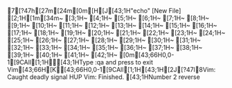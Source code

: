 7[?47h[27m[24m[0m[H[J[43;1H"echo" [New File][2;1H[1m[34m~                                                                                  [3;1H~                                                                                  [4;1H~                                                                                  [5;1H~                                                                                  [6;1H~                                                                                  [7;1H~                                                                                  [8;1H~                                                                                  [9;1H~                                                                                  [10;1H~                                                                                  [11;1H~                                                                                  [12;1H~                                                                                  [13;1H~                                                                                  [14;1H~                                                                                  [15;1H~                                                                                  [16;1H~                                                                                  [17;1H~                                                                                  [18;1H~                                                                                  [19;1H~                                                                                  [20;1H~                                                                                  [21;1H~                                                                                  [22;1H~                                                                                  [23;1H~                                                                                  [24;1H~                                                                                  [25;1H~                                                                                  [26;1H~                                                                                  [27;1H~                                                                                  [28;1H~                                                                                  [29;1H~                                                                                  [30;1H~                                                                                  [31;1H~                                                                                  [32;1H~                                                                                  [33;1H~                                                                                  [34;1H~                                                                                  [35;1H~                                                                                  [36;1H~                                                                                  [37;1H~                                                                                  [38;1H~                                                                                  [39;1H~                                                                                  [40;1H~                                                                                  [41;1H~                                                                                  [42;1H~                                                                                  [0m[43;66H0,0-1[9CAll[1;1H[43;1HType  :qa  and press <Enter> to exit Vim[43;66H[K[43;66H0,0-1[9CAll[1;1H[43;1H[2J[?47l8Vim: Caught deadly signal HUP
Vim: Finished.
[43;1HNumber 2 reverse
